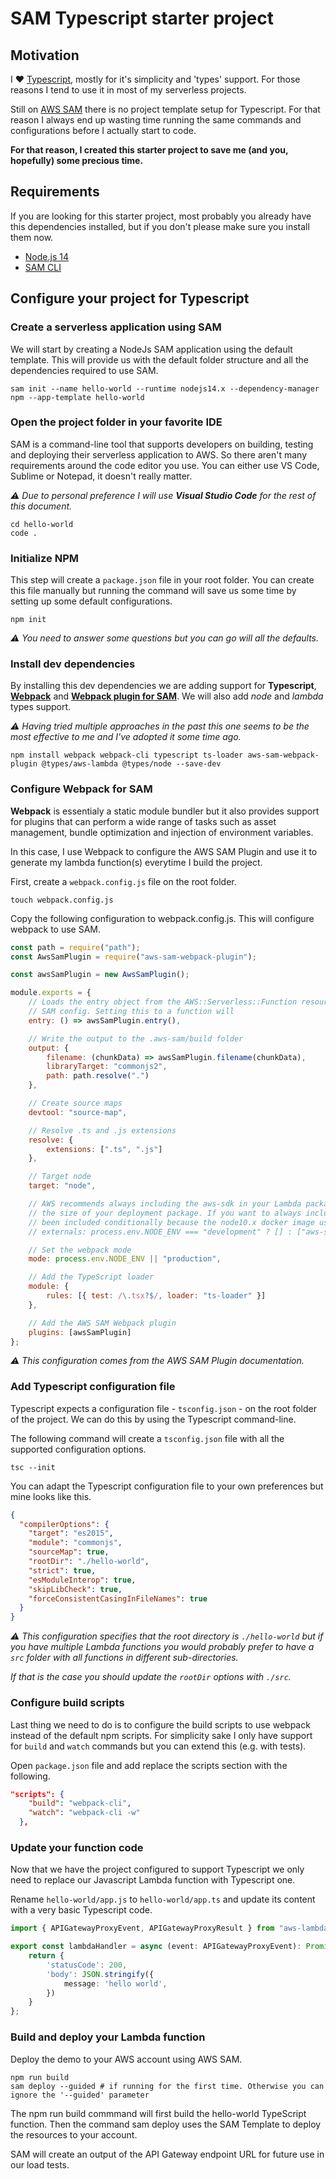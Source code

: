 # SAM Typescript starter project

## Motivation

I :heart: [Typescript](https://www.typescriptlang.org/), mostly for it's simplicity and 'types' support. For those reasons I tend to use it in most of my serverless projects.

Still on [AWS SAM](https://docs.aws.amazon.com/serverless-application-model/latest/developerguide/what-is-sam.html) there is no project template setup for Typescript. For that reason I always end up wasting time running the same commands and configurations before I actually start to code. 

**For that reason, I created this starter project to save me (and you, hopefully) some precious time.**

## Requirements

If you are looking for this starter project, most probably you already have this dependencies installed, but if you don't please make sure you install them now.

- [Node.js 14](https://nodejs.org/)
- [SAM CLI](https://docs.aws.amazon.com/serverless-application-model/latest/developerguide/serverless-sam-cli-install.html)

## Configure your project for Typescript

### Create a serverless application using SAM

We will start by creating a NodeJs SAM application using the default template. This will provide us with the default folder structure and all the dependencies required to use SAM.

```shell
sam init --name hello-world --runtime nodejs14.x --dependency-manager npm --app-template hello-world
```

### Open the project folder in your favorite IDE

SAM is a command-line tool that supports developers on building, testing and deploying their serverless application to AWS. So there aren't many requirements around the code editor you use. You can either use VS Code, Sublime or Notepad, it doesn't really matter.

*:warning: Due to personal preference I will use **Visual Studio Code** for the rest of this document.*

```shell
cd hello-world              
code .  
```

### Initialize NPM

This step will create a `package.json` file in your root folder. You can create this file manually but running the command will save us some time by setting up some default configurations.

```shell
npm init
```

*:warning: You need to answer some questions but you can go will all the defaults.*

### Install dev dependencies

By installing this dev dependencies we are adding support for **Typescript**, **[Webpack](https://webpack.js.org/)** and **[Webpack plugin for SAM](https://www.npmjs.com/package/aws-sam-webpack-plugin)**. We will also add *node* and *lambda* types support.

*:warning: Having tried multiple approaches in the past this one seems to be the most effective to me and I've adopted it some time ago.*

```shell
npm install webpack webpack-cli typescript ts-loader aws-sam-webpack-plugin @types/aws-lambda @types/node --save-dev
```

### Configure Webpack for SAM

**Webpack** is essentialy a static module bundler but it also provides support for plugins that can perform a wide range of tasks such as asset management, bundle optimization and injection of environment variables.

In this case, I use Webpack to configure the AWS SAM Plugin and use it to generate my lambda function(s) everytime I build the project.

First, create a `webpack.config.js` file on the root folder.

```shell
touch webpack.config.js
```

Copy the following configuration to webpack.config.js. This will configure webpack to use SAM.

```javascript
const path = require("path");
const AwsSamPlugin = require("aws-sam-webpack-plugin");

const awsSamPlugin = new AwsSamPlugin();

module.exports = {
    // Loads the entry object from the AWS::Serverless::Function resources in your
    // SAM config. Setting this to a function will
    entry: () => awsSamPlugin.entry(),

    // Write the output to the .aws-sam/build folder
    output: {
        filename: (chunkData) => awsSamPlugin.filename(chunkData),
        libraryTarget: "commonjs2",
        path: path.resolve(".")
    },

    // Create source maps
    devtool: "source-map",

    // Resolve .ts and .js extensions
    resolve: {
        extensions: [".ts", ".js"]
    },

    // Target node
    target: "node",

    // AWS recommends always including the aws-sdk in your Lambda package but excluding can significantly reduce
    // the size of your deployment package. If you want to always include it then comment out this line. It has
    // been included conditionally because the node10.x docker image used by SAM local doesn't include it.
    // externals: process.env.NODE_ENV === "development" ? [] : ["aws-sdk"],

    // Set the webpack mode
    mode: process.env.NODE_ENV || "production",

    // Add the TypeScript loader
    module: {
        rules: [{ test: /\.tsx?$/, loader: "ts-loader" }]
    },

    // Add the AWS SAM Webpack plugin
    plugins: [awsSamPlugin]
};
```

*:warning: This configuration comes from the AWS SAM Plugin documentation.*

### Add Typescript configuration file

Typescript expects a configuration file - `tsconfig.json` - on the root folder of the project. We can do this by using the Typescript command-line.

The following command will create a `tsconfig.json` file with all the supported configuration options.

```shell
tsc --init
```

You can adapt the Typescript configuration file to your own preferences but mine looks like this.

```json
{
  "compilerOptions": {
    "target": "es2015",
    "module": "commonjs",
    "sourceMap": true,
    "rootDir": "./hello-world",
    "strict": true,
    "esModuleInterop": true,
    "skipLibCheck": true,
    "forceConsistentCasingInFileNames": true
  }
}
```

*:warning: This configuration specifies that the root directory is `./hello-world` but if you have multiple Lambda functions you would probably prefer to have a `src` folder with all functions in different sub-directories.*

*If that is the case you should update the `rootDir` options with `./src`.*
### Configure build scripts

Last thing we need to do is to configure the build scripts to use webpack instead of the default npm scripts. For simplicity sake I only have support for `build` and `watch` commands but you can extend this (e.g. with tests).

Open `package.json` file and add replace the scripts section with the following.

```json
"scripts": {
    "build": "webpack-cli",     
    "watch": "webpack-cli -w"   
  },
```

### Update your function code

Now that we have the project configured to support Typescript we only need to replace our Javascript Lambda function with Typescript one.

Rename `hello-world/app.js` to `hello-world/app.ts` and update its content with a very basic Typescript code.

```typescript
import { APIGatewayProxyEvent, APIGatewayProxyResult } from "aws-lambda";

export const lambdaHandler = async (event: APIGatewayProxyEvent): Promise<APIGatewayProxyResult> => {
    return {
        'statusCode': 200,
        'body': JSON.stringify({
            message: 'hello world',
        })
    }
};

```

### Build and deploy your Lambda function

Deploy the demo to your AWS account using AWS SAM.

```shell
npm run build
sam deploy --guided # if running for the first time. Otherwise you can ignore the '--guided' parameter
```

The npm run build commmand will first build the hello-world TypeScript function. Then the command sam deploy uses the SAM Template to deploy the resources to your account.

SAM will create an output of the API Gateway endpoint URL for future use in our load tests.